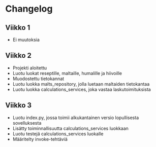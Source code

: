 # Changelog

## Viikko 1

- Ei muutoksia

## Viikko 2

- Projekti aloitettu
- Luotu luokat reseptille, maltaille, humalille ja hiivoille
- Muodostettu tietokannat
- Luotu luokka malts_repository, jolla luetaan maltaiden tietokantaa
- Luotu luokka calculations_services, joka vastaa laskutoimituksista

## Viikko 3

- Luotu index.py, jossa toimii alkukantainen versio lopullisesta sovelluksesta
- Lisätty toiminnallisuutta calculations_services luokkaan
- Luotu testejä calculations_services luokalle
- Määritelty invoke-tehtäviä